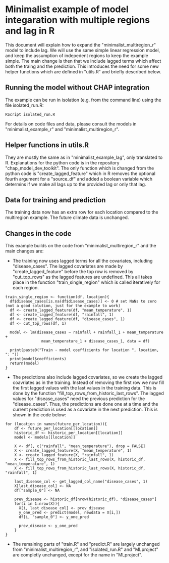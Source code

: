 # Minimalist example of model integaration with multiple regions and lag in R
This document will explain how to expand the "minimalist_multiregion_r" model to include lag. 
We will use the same simple linear regression model, and keep the assumption of indepedent regions to keep the example simple.
The main change is then that we include lagged terms which affect both the traing and the prediction.
This introduces the need for some new helper functions which are defined in "utils.R" and briefly described below.

## Running the model without CHAP integration
The example can be run in isolation (e.g. from the command line) using the file isolated_run.R:
```
RScript isolated_run.R  
```

For details on code files and data, please consult the models in "minimalist_example_r" and "minimalist_multiregion_r".

## Helper functions in utils.R 
They are mostly the same as in "minimalist_example_lag", only translated to R. 
Explanations for the python code is in the repository "chap_model_dev_toolkit".
The only function which is changed from the python code is "create_lagged_feature" which in R removes the optional fourth argument for a "source_df" and added a boolean variable which determins if we make all lags up to the provided lag or only that lag. 

## Data for training and prediction
The training data now has an extra row for each location compared to the multiregion example. The future climate data is unchanged.


## Changes in the code
This example builds on the code from "minimalist_multiregion_r" and the main changes are:
* The training now uses lagged terms for all the covariates, including "disease_cases". The lagged covariates are made by "create_lagged_feature" before the top row is removed by "cut_top_rows" as the lagged features are undefined. This all takes place in the function "train_single_region" which is called iteratively for each region.
```
train_single_region <- function(df, location){
  df$disease_cases[is.na(df$disease_cases)] <- 0 # set NaNs to zero (not a good solution, just for the example to work)
  df <- create_lagged_feature(df, "mean_temperature", 1)
  df <- create_lagged_feature(df, "rainfall", 1)
  df <- create_lagged_feature(df, "disease_cases", 1)
  df <- cut_top_rows(df, 1)
  
  model <- lm(disease_cases ~ rainfall + rainfall_1 + mean_temperature + 
                mean_temperature_1 + disease_cases_1, data = df)
  
  print(paste0("Train - model coefficients for location ", location, ": "))
  print(model$coefficients)
  return(model)
}
```

* The predictions also include lagged covariates, so we create the lagged coavriates as in the training. Instead of removing the first row we now fill the first lagged values with the last values in the training data. This is done by the function "fill_top_rows_from_historic_last_rows". The lagged values for "disease_cases" need the previous prediction for the "disease_cases". Thus, the predictions are done one at a time and the current prediction is used as a covariate in the next prediction. This is shown in the code below:
```
for (location in names(future_per_location)){
    df <- future_per_location[[location]]
    historic_df <- historic_per_location[[location]]
    model <- models[[location]]
    
    X <- df[, c("rainfall", "mean_temperature"), drop = FALSE]
    X <- create_lagged_feature(X, "mean_temperature", 1)
    X <- create_lagged_feature(X, "rainfall", 1)
    X <- fill_top_rows_from_historic_last_rows(X, historic_df, "mean_temperature", 1)
    X <- fill_top_rows_from_historic_last_rows(X, historic_df, "rainfall", 1)
    
    last_disease_col <- get_lagged_col_name("disease_cases", 1)
    X[last_disease_col] <- NA
    df["sample_0"] <- NA
    
    prev_disease <- historic_df[nrow(historic_df), "disease_cases"]
    for(i in 1:nrow(X)){
      X[i, last_disease_col] <- prev_disease
      y_one_pred <- predict(model, newdata = X[i,])
      df[i, "sample_0"] <- y_one_pred
      
      prev_disease <- y_one_pred
    }
}
```
* The remaining parts of "train.R" and "predict.R" are largely unchanged from "minimalist_multiregion_r", and "isolated_run.R" and "MLproject" are completly unchanged, except for the name in "MLproject".

